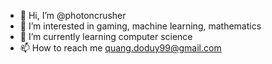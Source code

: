 - 👋 Hi, I’m @photoncrusher
- 👀 I’m interested in gaming, machine learning, mathematics
- 🌱 I’m currently learning computer science
- 📫 How to reach me quang.doduy99@gmail.com

<!---
photoncrusher/photoncrusher is a ✨ special ✨ repository because its `README.md` (this file) appears on your GitHub profile.
You can click the Preview link to take a look at your changes.
--->
